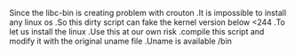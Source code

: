Since the libc-bin is creating problem with  crouton  .It is impossible to install any linux os .So this dirty script can fake the kernel version below <244  .To let us install the linux .Use this at our own risk .compile this script and modify it with the original uname file .Uname is available /bin
